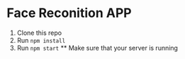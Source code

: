 # Face Reconition APP 

1. Clone this repo
2. Run `npm install`
3. Run `npm start`
    ** Make sure that your server is running
